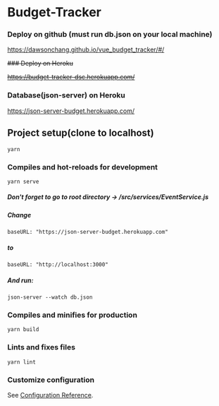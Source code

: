 # Budget-Tracker

### Deploy on github (must run db.json on your local machine)
https://dawsonchang.github.io/vue_budget_tracker/#/

~~### Deploy on Heroku~~

~~https://budget-tracker-dsc.herokuapp.com/~~


### Database(json-server) on Heroku

https://json-server-budget.herokuapp.com/


## Project setup(clone to localhost)
```
yarn
```

### Compiles and hot-reloads for development
```
yarn serve
```
##### Don't forget to go to root directory -> /src/services/EventService.js
##### Change 
```baseURL: "https://json-server-budget.herokuapp.com"```
##### to 
```baseURL: "http://localhost:3000"``` 
##### And run:
```
json-server --watch db.json
```

### Compiles and minifies for production
```
yarn build
```

### Lints and fixes files
```
yarn lint
```

### Customize configuration
See [Configuration Reference](https://cli.vuejs.org/config/).
